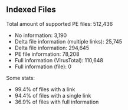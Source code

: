 ## Indexed Files

<!--FileStats-->
Total amount of supported PE files: 512,436

* No information: 3,190
* Delta file information (multiple links): 25,745
* Delta file information: 294,645
* PE file information: 78,208
* Full information (VirusTotal): 110,648
* Full information (file): 0

Some stats:

* 99.4% of files with a link
* 94.4% of files with a single link
* 36.9% of files with full information
<!--/FileStats-->

